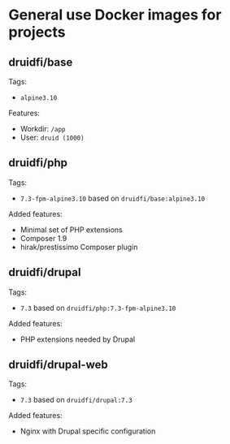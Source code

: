 # General use Docker images for projects

## druidfi/base

Tags:

- `alpine3.10`

Features:

- Workdir: `/app`
- User: `druid (1000)`

## druidfi/php

Tags:

- `7.3-fpm-alpine3.10` based on `druidfi/base:alpine3.10`

Added features:

- Minimal set of PHP extensions
- Composer 1.9
- hirak/prestissimo Composer plugin

## druidfi/drupal

Tags:

- `7.3` based on `druidfi/php:7.3-fpm-alpine3.10`

Added features:

- PHP extensions needed by Drupal

## druidfi/drupal-web

Tags:

- `7.3` based on `druidfi/drupal:7.3`

Added features:

- Nginx with Drupal specific configuration
